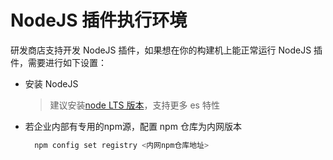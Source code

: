 # NodeJS 插件执行环境

研发商店支持开发 NodeJS 插件，如果想在你的构建机上能正常运行 NodeJS 插件，需要进行如下设置：

- 安装 NodeJS
  > 建议安装[node LTS 版本](https://nodejs.org/en/download/)，支持更多 es 特性
- 若企业内部有专用的npm源，配置 npm 仓库为内网版本

  ```bash
    npm config set registry <内网npm仓库地址>
  ```
